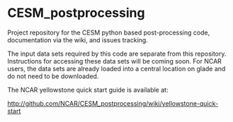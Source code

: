 # CESM_postprocessing
Project repository for the CESM python based post-processing code, documentation via the wiki, and issues tracking.

The input data sets required by this code are separate from this repository. Instructions
for accessing these data sets will be coming soon. For NCAR users, the data sets are already
loaded into a central location on glade and do not need to be downloaded. 

The NCAR yellowstone quick start guide is available at:

http://github.com/NCAR/CESM_postprocessing/wiki/yellowstone-quick-start
